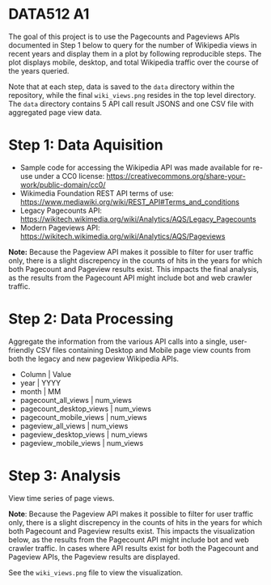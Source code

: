 # DATA512 A1

The goal of this project is to use the Pagecounts and Pageviews APIs documented in Step 1 below to query for the number of Wikipedia views in recent years and display them in a plot by following reproducible steps.  The plot displays mobile, desktop, and total Wikipedia traffic over the course of the years queried. 

Note that at each step, data is saved to the `data` directory within the repository, while the final `wiki_views.png` resides in the top level directory.  The `data` directory contains 5 API call result JSONS and one CSV file with aggregated page view data.

# Step 1: Data Aquisition
- Sample code for accessing the Wikipedia API was made available for re-use under a CC0 license: https://creativecommons.org/share-your-work/public-domain/cc0/
- Wikimedia Foundation REST API terms of use: https://www.mediawiki.org/wiki/REST_API#Terms_and_conditions
- Legacy Pagecounts API: https://wikitech.wikimedia.org/wiki/Analytics/AQS/Legacy_Pagecounts
- Modern Pageviews API: https://wikitech.wikimedia.org/wiki/Analytics/AQS/Pageviews

**Note:** Because the Pageview API makes it possible to filter for user traffic only, there is a slight discrepency in the counts of hits in the years for which both Pagecount and Pageview results exist.  This impacts the final analysis, as the results from the Pagecount API might include bot and web crawler traffic.

# Step 2: Data Processing
Aggregate the information from the various API calls into a single, user-friendly CSV files containing Desktop and Mobile page view counts from both the legacy and new pageview Wikipedia APIs.

- Column | Value
- year | YYYY
- month | MM
- pagecount_all_views | num_views
- pagecount_desktop_views | num_views
- pagecount_mobile_views | num_views
- pageview_all_views | num_views
- pageview_desktop_views | num_views
- pageview_mobile_views | num_views

# Step 3: Analysis
View time series of page views.

**Note**: Because the Pageview API makes it possible to filter for user traffic only, there is a slight discrepency in the counts of hits in the years for which both Pagecount and Pageview results exist.  This impacts the visualization below, as the results from the Pagecount API might include bot and web crawler traffic.  In cases where API results exist for both the Pagecount and Pageview APIs, the Pageview results are displayed.

See the `wiki_views.png` file to view the visualization.
